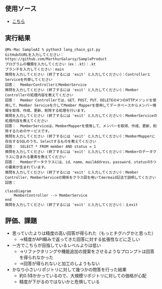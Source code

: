 ## 使用ソース
* [こちら](./src/lang_chain_git.py)
## 実行結果
```
@Ms-Mac SampleAI % python3 lang_chain_git.py
GitHubのURLを入力してください：https://github.com/MarthurGalarsy/SampleProduct
プログラムの種類を入力してください（ex：.kt）：.kt
ブランチを入力してください：main
質問を入力してください (終了するには 'exit' と入力してください)：ControllerとServiceを列挙してください
回答：  MemberControllerとMemberService
質問を入力してください (終了するには 'exit' と入力してください)：Member Controllerの処理内容を教えてください
回答：  Member Controllerでは、GET、POST、PUT、DELETEの4つのHTTPメソッドを使用して、Member Serviceを介してMember Mapperを使用してデータベースからメンバー情報を取得、作成、更新、削除する処理を行います。
質問を入力してください (終了するには 'exit' と入力してください)：MemberServiceの処理内容を教えてください
回答：  MemberServiceは、MemberMapperを使用して、メンバーを取得、作成、更新、削除するためのサービスです。
質問を入力してください (終了するには 'exit' と入力してください)：MemberMapperに存在するSQLのうち、Selectするものを教えてください
回答：  SELECT * FROM member AND status = 1
質問を入力してください (終了するには 'exit' と入力してください)：Memberのデータクラスに含まれる要素を教えてください
回答：  Memberデータクラスには、id、name、mailAddress、password、statusの5つの要素が含まれています。
質問を入力してください (終了するには 'exit' と入力してください)：Member Controller、MemberServiceの関係をクラス図を用いてmermaid記法で説明してください
回答： 

classDiagram
    MemberController --> MemberService
end
質問を入力してください (終了するには 'exit' と入力してください)：えexit
```

## 評価、課題
* 思っていたよりは精度の高い回答が得られた（もっとチグハグかと思った）
    * →精度がAPI頼みで返ってきた回答に対する拡張性などに乏しい
* 一方でこちらが目指しているレベルよりは低い
    * →リファクタリングや機能追加の提案をさせるようなプロンプトは回答を得られなかった
    * →回答が得られないと加工のしようもない
* かなり小さいリポジトリに対して幾つかの問答を行った結果
    * 約0.5$かかっているので、大規模リポジトリに対しての価格が心配
    * 精度が下がるのではないかと危惧している
